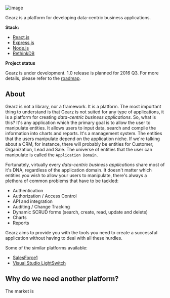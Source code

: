 ![image](https://github.com/gearz-lab/gearz/blob/master/assets/gearz.png)

Gearz is a platform for developing data-centric business applications.

**Stack:**

 - [React.js](https://facebook.github.io/react/)
 - [Express.js](http://expressjs.com/)
 - [Node.js](https://nodejs.org/)
 - [RethinkDB](http://rethinkdb.com/)

**Project status**

Gearz is under development. 1.0 release is planned for 2016 Q3. For more details, please refer to the [roadmap](https://github.com/gearz-lab/gearz/milestones).
 
About
---

Gearz is not a library, nor a framework. It is a platform. The most important thing to understand is that Gearz is not 
suited for any type of applications, it is a platform for creating *data-centric business applications*. So, what is this?
It's any application which the primary goal is to allow the user to manipulate entities. It allows users to input
data, search and compile the information into charts and reports. It's a management system. The entities that the users manipulate depend on the
application niche. If we're talking about a CRM, for instance, there will probably be entities for Customer, Organization, Lead and Sale.
The universe of entities that the user can manipulate is called the `Application Domain`.
  
Fortunately, virtually every *data-centric business applications* share most of it's DNA, 
regardless of the application domain. It doesn't matter which entities you wish to allow your users to manipulate, there's
always a plethora of common problems that have to be tackled:
 
 - Authentication
 - Authorization / Access Control
 - API and integration
 - Auditing / Change Tracking
 - Dynamic SCRUD forms (search, create, read, update and delete)
 - Charts
 - Reports
   
Gearz aims to provide you with the tools you need to create a successful application without having to deal with all these
hurdles.
 
Some of the similar platforms available:

 - [SalesForce1](https://developer.salesforce.com/platform/overview)
 - [Visual Studio LightSwitch](https://msdn.microsoft.com/en-us/library/lightswitch.aspx)
 
Why do we need another platform?
---

The market is 
 
